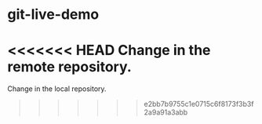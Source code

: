 # git-live-demo

<<<<<<< HEAD
Change in the remote repository.
=======
Change in the local repository.
>>>>>>> e2bb7b9755c1e0715c6f8173f3b3f2a9a91a3abb
